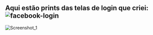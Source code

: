 Aqui estão prints das telas de login que criei: 
![facebook-login](https://github.com/Luiz-HQ/Login-Interface/assets/127171558/0702c06c-3ec0-4709-9228-df0f675126b4)
---------------------------------------------------------------------------------------------------------------------
![Screenshot_1](https://github.com/Luiz-HQ/Login-Interface/assets/127171558/b981b1e9-fbd8-4450-9edf-fd9e42397031)
